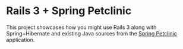 # Rails 3 + Spring Petclinic

This project showcases how you might use Rails 3 along with
Spring+Hibernate and existing Java sources from the [Spring
Petclinic][pc] application.

[pc]: http://static.springsource.org/docs/petclinic.html
